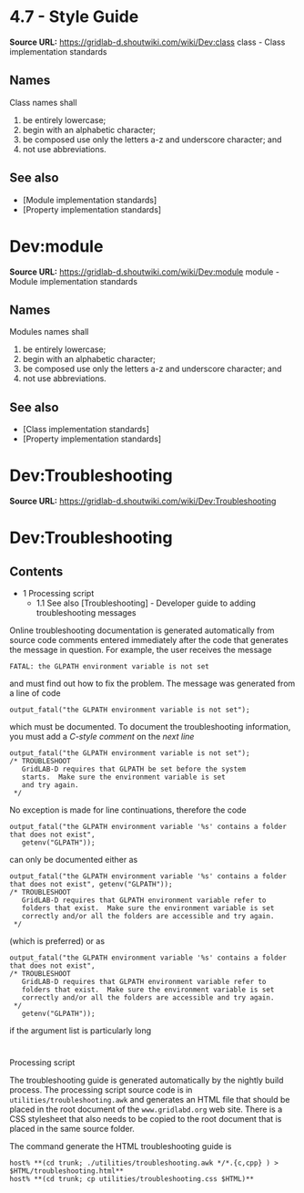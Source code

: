 # 4.7 - Style Guide

**Source URL:** https://gridlab-d.shoutwiki.com/wiki/Dev:class
class - Class implementation standards 

## Names

Class names shall 

  1. be entirely lowercase;
  2. begin with an alphabetic character;
  3. be composed use only the letters a-z and underscore character; and
  4. not use abbreviations.
## See also

  * [Module implementation standards]
  * [Property implementation standards]

# Dev:module

**Source URL:** https://gridlab-d.shoutwiki.com/wiki/Dev:module
module - Module implementation standards 

## Names

Modules names shall 

  1. be entirely lowercase;
  2. begin with an alphabetic character;
  3. be composed use only the letters a-z and underscore character; and
  4. not use abbreviations.
## See also

  * [Class implementation standards]
  * [Property implementation standards]
  
  # Dev:Troubleshooting

**Source URL:** https://gridlab-d.shoutwiki.com/wiki/Dev:Troubleshooting
# Dev:Troubleshooting

## Contents

  * 1 Processing script
    * 1.1 See also
[Troubleshooting] \- Developer guide to adding troubleshooting messages 

Online troubleshooting documentation is generated automatically from source code comments entered immediately after the code that generates the message in question. For example, the user receives the message 
    
    
    FATAL: the GLPATH environment variable is not set
    

and must find out how to fix the problem. The message was generated from a line of code 
    
    
    output_fatal("the GLPATH environment variable is not set");
    

which must be documented. To document the troubleshooting information, you must add a _C-style comment_ on the _next line_
    
    
    output_fatal("the GLPATH environment variable is not set");
    /* TROUBLESHOOT
       GridLAB-D requires that GLPATH be set before the system
       starts.  Make sure the environment variable is set
       and try again.
     */
    

No exception is made for line continuations, therefore the code 
    
    
    output_fatal("the GLPATH environment variable '%s' contains a folder that does not exist",
       getenv("GLPATH"));
    

can only be documented either as 
    
    
    output_fatal("the GLPATH environment variable '%s' contains a folder that does not exist", getenv("GLPATH"));
    /* TROUBLESHOOT
       GridLAB-D requires that GLPATH environment variable refer to
       folders that exist.  Make sure the environment variable is set
       correctly and/or all the folders are accessible and try again.
     */
    

(which is preferred) or as 
    
    
    output_fatal("the GLPATH environment variable '%s' contains a folder that does not exist", 
    /* TROUBLESHOOT
       GridLAB-D requires that GLPATH environment variable refer to
       folders that exist.  Make sure the environment variable is set
       correctly and/or all the folders are accessible and try again.
     */
       getenv("GLPATH"));
    

if the argument list is particularly long 

# 

Processing script

The troubleshooting guide is generated automatically by the nightly build process. The processing script source code is in `utilities/troubleshooting.awk` and generates an HTML file that should be placed in the root document of the `www.gridlabd.org` web site. There is a CSS stylesheet that also needs to be copied to the root document that is placed in the same source folder. 

The command generate the HTML troubleshooting guide is 
    
    
    host% **(cd trunk; ./utilities/troubleshooting.awk */*.{c,cpp} ) > $HTML/troubleshooting.html**
    host% **(cd trunk; cp utilities/troubleshooting.css $HTML)**

